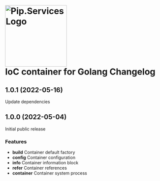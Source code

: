 # <img src="https://uploads-ssl.webflow.com/5ea5d3315186cf5ec60c3ee4/5edf1c94ce4c859f2b188094_logo.svg" alt="Pip.Services Logo" width="200"> <br/> IoC container for Golang Changelog

## <a name="1.0.1"></a> 1.0.1 (2022-05-16)

Update dependencies

## <a name="1.0.0"></a> 1.0.0 (2022-05-04)

Initial public release

### Features
* **build** Container default factory
* **config** Container configuration
* **info** Container information block
* **refer** Container references
* **container** Container system process
